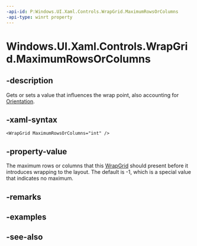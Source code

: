```yaml
---
-api-id: P:Windows.UI.Xaml.Controls.WrapGrid.MaximumRowsOrColumns
-api-type: winrt property
---
```


<!-- Property syntax
public int MaximumRowsOrColumns { get;  set; }
-->

# Windows.UI.Xaml.Controls.WrapGrid.MaximumRowsOrColumns

## -description
Gets or sets a value that influences the wrap point, also accounting for [Orientation](wrapgrid_orientation.md).



## -xaml-syntax
```xaml
<WrapGrid MaximumRowsOrColumns="int" />
```


## -property-value
The maximum rows or columns that this [WrapGrid](wrapgrid.md) should present before it introduces wrapping to the layout. The default is -1, which is a special value that indicates no maximum.

## -remarks

## -examples

## -see-also
